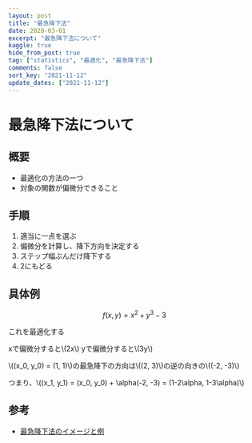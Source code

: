 ```yaml
---
layout: post
title: "最急降下法"
date: 2020-03-01
excerpt: "最急降下法について"
kaggle: true
hide_from_post: true
tag: ["statistics", "最適化", "最急降下法"]
comments: false
sort_key: "2021-11-12"
update_dates: ["2021-11-12"]
---
```


# 最急降下法について 

## 概要
 - 最適化の方法の一つ
 - 対象の関数が偏微分できること

## 手順
 1. 適当に一点を選ぶ
 2. 偏微分を計算し、降下方向を決定する
 3. ステップ幅ぶんだけ降下する
 4. 2にもどる

## 具体例

$$
f(x, y) = x^2 + y^3 - 3
$$

これを最適化する

xで偏微分すると\\(2x\\)
yで偏微分すると\\(3y\\)

\\((x_0, y_0) = (1, 1)\\)の最急降下の方向は\\((2, 3)\\)の逆の向きの\\((-2, -3)\\)  

つまり、\\((x_1, y_1) = (x_0, y_0) + \alpha(-2, -3) = (1-2\alpha, 1-3\alpha)\\)  

## 参考
 - [最急降下法のイメージと例](https://mathwords.net/saikyukouka)




